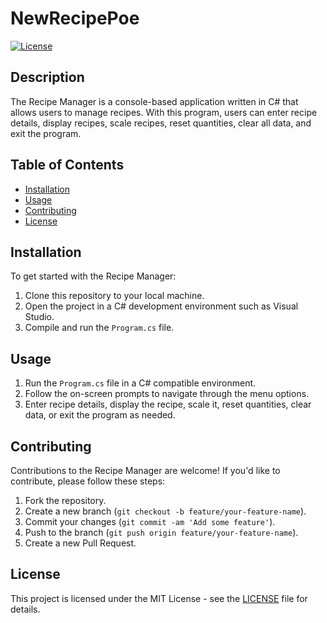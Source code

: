 # NewRecipePoe

[![License](https://img.shields.io/badge/License-MIT-blue.svg)](LICENSE)

## Description

The Recipe Manager is a console-based application written in C# that allows users to manage recipes. With this program, users can enter recipe details, display recipes, scale recipes, reset quantities, clear all data, and exit the program.

## Table of Contents

- [Installation](#installation)
- [Usage](#usage)
- [Contributing](#contributing)
- [License](#license)

## Installation

To get started with the Recipe Manager:

1. Clone this repository to your local machine.
2. Open the project in a C# development environment such as Visual Studio.
3. Compile and run the `Program.cs` file.

## Usage

1. Run the `Program.cs` file in a C# compatible environment.
2. Follow the on-screen prompts to navigate through the menu options.
3. Enter recipe details, display the recipe, scale it, reset quantities, clear data, or exit the program as needed.

## Contributing

Contributions to the Recipe Manager are welcome! If you'd like to contribute, please follow these steps:

1. Fork the repository.
2. Create a new branch (`git checkout -b feature/your-feature-name`).
3. Commit your changes (`git commit -am 'Add some feature'`).
4. Push to the branch (`git push origin feature/your-feature-name`).
5. Create a new Pull Request.

## License

This project is licensed under the MIT License - see the [LICENSE](LICENSE) file for details.
##
